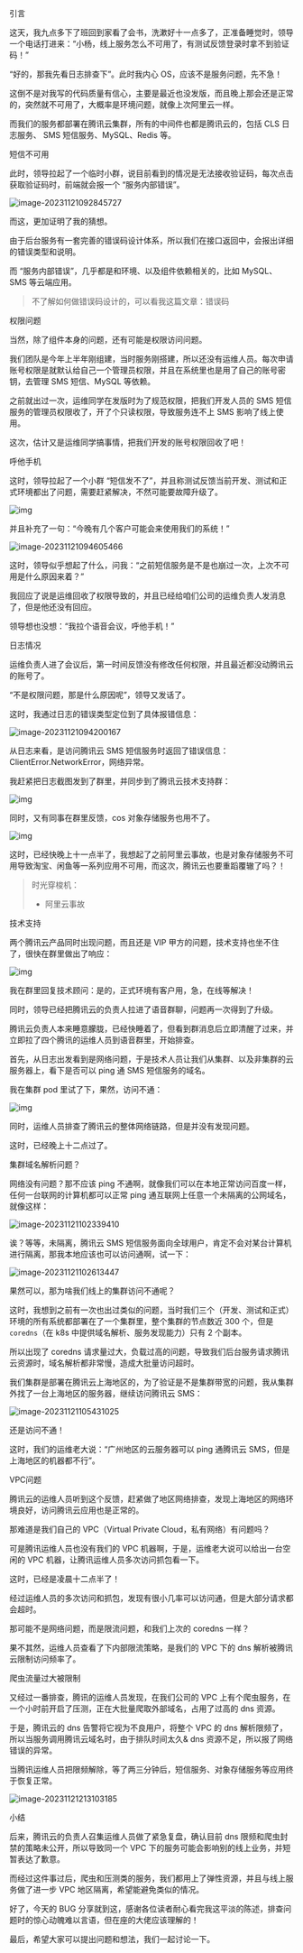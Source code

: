 引言

这天，我九点多下了班回到家看了会书，洗漱好十一点多了，正准备睡觉时，领导一个电话打进来：“小杨，线上服务怎么不可用了，有测试反馈登录时拿不到验证码！”

“好的，那我先看日志排查下”。此时我内心 OS，应该不是服务问题，先不急！

这倒不是对我写的代码质量有信心，主要是最近也没发版，而且晚上那会还是正常的，突然就不可用了，大概率是环境问题，就像上次阿里云一样。

而我们的服务都部署在腾讯云集群，所有的中间件也都是腾讯云的，包括 CLS 日志服务、 SMS 短信服务、MySQL、Redis 等。



短信不可用

此时，领导拉起了一个临时小群，说目前看到的情况是无法接收验证码，每次点击获取验证码时，前端就会报一个 “服务内部错误”。

![image-20231121092845727](imgs/image-20231121092845727.png)

而这，更加证明了我的猜想。

由于后台服务有一套完善的错误码设计体系，所以我们在接口返回中，会报出详细的错误类型和说明。

而 “服务内部错误”，几乎都是和环境、以及组件依赖相关的，比如 MySQL、SMS 等云端应用。

> 不了解如何做错误码设计的，可以看我这篇文章：错误码



权限问题

当然，除了组件本身的问题，还有可能是权限访问问题。

我们团队是今年上半年刚组建，当时服务刚搭建，所以还没有运维人员。每次申请账号权限是就默认给自己一个管理员权限，并且在系统里也是用了自己的账号密钥，去管理 SMS 短信、MySQL 等依赖。

之前就出过一次，运维同学在发版时为了规范权限，把我们开发人员的 SMS 短信服务的管理员权限收了，开了个只读权限，导致服务连不上 SMS 影响了线上使用。

这次，估计又是运维同学搞事情，把我们开发的账号权限回收了吧！



呼他手机

这时，领导拉起了一个小群 “短信发不了”，并且称测试反馈当前开发、测试和正式环境都出了问题，需要赶紧解决，不然可能要故障升级了。

![img](imgs/企业微信截图_17005309642339.png)

并且补充了一句：“今晚有几个客户可能会来使用我们的系统！”

![image-20231121094605466](imgs/image-20231121094605466.png)

这时，领导似乎想起了什么，问我：“之前短信服务是不是也崩过一次，上次不可用是什么原因来着？”

我回应了说是运维回收了权限导致的，并且已经给咱们公司的运维负责人发消息了，但是他还没有回应。

领导想也没想：“我拉个语音会议，呼他手机！”



日志情况

运维负责人进了会议后，第一时间反馈没有修改任何权限，并且最近都没动腾讯云的账号了。

“不是权限问题，那是什么原因呢”，领导又发话了。

这时，我通过日志的错误类型定位到了具体报错信息：

![image-20231121094200167](imgs/image-20231121094200167.png)

从日志来看，是访问腾讯云 SMS 短信服务时返回了错误信息：ClientError.NetworkError，网络异常。

我赶紧把日志截图发到了群里，并同步到了腾讯云技术支持群：

![img](imgs/企业微信截图_17005315902922.png)

同时，又有同事在群里反馈，cos 对象存储服务也用不了。

![img](imgs/企业微信截图_17005338338607.png)

这时，已经快晚上十一点半了，我想起了之前阿里云事故，也是对象存储服务不可用导致淘宝、闲鱼等一系列应用不可用，而这次，腾讯云也要重蹈覆辙了吗？！

> 时光穿梭机：
>
> * 阿里云事故



技术支持

两个腾讯云产品同时出现问题，而且还是 VIP 甲方的问题，技术支持也坐不住了，很快在群里做出了响应：

![img](imgs/企业微信截图_17005317011853.png)

我在群里回复技术顾问：是的，正式环境有客户用，急，在线等解决！

同时，领导已经把腾讯云的负责人拉进了语音群聊，问题再一次得到了升级。

腾讯云负责人本来睡意朦胧，已经快睡着了，但看到群消息后立即清醒了过来，并立即拉了四个腾讯的运维人员到语音群里，开始排查。

首先，从日志出发看到是网络问题，于是技术人员让我们从集群、以及非集群的云服务器上，看下是否可以 ping 通 SMS 短信服务的域名。

我在集群 pod 里试了下，果然，访问不通：

![img](imgs/企业微信截图_17004955013075.png)

同时，运维人员排查了腾讯云的整体网络链路，但是并没有发现问题。

这时，已经晚上十二点过了。



集群域名解析问题？

网络没有问题？那不应该 ping 不通啊，就像我们可以在本地正常访问百度一样，任何一台联网的计算机都可以正常 ping 通互联网上任意一个未隔离的公网域名，就像这样：

![image-20231121102339410](imgs/image-20231121102339410.png)

诶？等等，未隔离，腾讯云 SMS 短信服务面向全球用户，肯定不会对某台计算机进行隔离，那我本地应该也可以访问通啊，试一下：

![image-20231121102613447](imgs/image-20231121102613447.png)

果然可以，那为啥我们线上的集群访问不通呢？

这时，我想到之前有一次也出过类似的问题，当时我们三个（开发、测试和正式）环境的所有系统都部署在了一个集群里，整个集群的节点数近 300 个，但是 `coredns`（在 k8s 中提供域名解析、服务发现能力）只有 2 个副本。

所以出现了 coredns 请求量过大，负载过高的问题，导致我们后台服务请求腾讯云资源时，域名解析都非常慢，造成大批量访问超时。

我们集群是部署在腾讯云上海地区的，为了验证是不是集群带宽的问题，我从集群外找了一台上海地区的服务器，继续访问腾讯云 SMS：

![image-20231121105431025](imgs/image-20231121105431025.png)

还是访问不通！

这时，我们的运维老大说：“广州地区的云服务器可以 ping 通腾讯云 SMS，但是上海地区的机器都不行”。



VPC问题

腾讯云的运维人员听到这个反馈，赶紧做了地区网络排查，发现上海地区的网络环境良好，访问腾讯云应用也是正常的。

那难道是我们自己的 VPC（Virtual Private Cloud，私有网络）有问题吗？

可是腾讯运维人员也没有我们的 VPC 机器啊，于是，运维老大说可以给出一台空闲的 VPC 机器，让腾讯运维人员多次访问抓包看一下。

这时，已经是凌晨十二点半了！

经过运维人员的多次访问和抓包，发现有很小几率可以访问通，但是大部分请求都会超时。

那可能不是网络问题，而是限流问题，和我们上次的 coredns 一样？

果不其然，运维人员查看了下内部限流策略，是我们的 VPC 下的 dns 解析被腾讯云限制访问频率了。



爬虫流量过大被限制

又经过一番排查，腾讯的运维人员发现，在我们公司的 VPC 上有个爬虫服务，在一个小时前开启了压测，正在大批量爬取外部域名，占用了过高的 dns 资源。

于是，腾讯云的 dns 告警将它视为不良用户，将整个 VPC 的 dns 解析限频了，所以当服务调用腾讯云域名时，由于排队时间太久& dns 资源不足，所以报了网络错误的异常。

当腾讯运维人员把限频解除，等了两三分钟后，短信服务、对象存储服务等应用终于恢复正常。

![image-20231121213103185](imgs/image-20231121213103185.png)



小结

后来，腾讯云的负责人召集运维人员做了紧急复盘，确认目前 dns 限频和爬虫封禁的策略未公开，所以导致同一个 VPC 下的服务可能会影响别的线上业务，并短暂表达了歉意。

而经过这件事过后，爬虫和压测类的服务，我们都用上了弹性资源，并且与线上服务做了进一步 VPC 地区隔离，希望能避免类似的情况。

好了，今天的 BUG 分享就到这，感谢各位读者耐心看完我这平淡的陈述，排查问题时的惊心动魄难以言语，但在座的大佬应该理解的！

最后，希望大家可以提出问题和想法，我们一起讨论一下。
